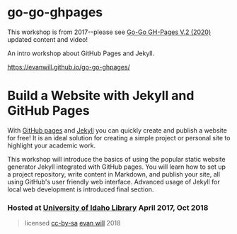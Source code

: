 # go-go-ghpages

This workshop is from 2017--please see [Go-Go GH-Pages V.2 (2020)](https://github.com/evanwill/go-go-ghpages-b) updated content and video!

An intro workshop about GitHub Pages and Jekyll. 

https://evanwill.github.io/go-go-ghpages/

# Build a Website with Jekyll and GitHub Pages 

With [GitHub pages](https://pages.github.com/) and [Jekyll](https://jekyllrb.com/) you can quickly create and publish a website for free! 
It is an ideal solution for creating a simple project or personal site to highlight your academic work. 

This workshop will introduce the basics of using the popular static website generator Jekyll integrated with GitHub pages. 
You will learn how to set up a project repository, write content in Markdown, and publish your site, all using GitHub's user friendly web interface. 
Advanced usage of Jekyll for local web development is introduced final section.

### Hosted at [University of Idaho Library](http://www.lib.uidaho.edu/) April 2017, Oct 2018

> licensed [cc-by-sa](https://creativecommons.org/licenses/by-sa/4.0/) <a href="https://github.com/evanwill">evan will</a> 2018
